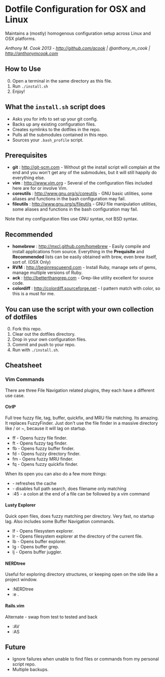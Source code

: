Dotfile Configuration for OSX and Linux
================

Maintains a (mostly) homogenous configuration setup across Linux and OSX platforms.

*Anthony M. Cook 2013 - http://github.com/acook | @anthony_m_cook | http://anthonymcook.com*


How to Use
----------

0. Open a terminal in the same directory as this file.
0. Run `./install.sh`
0. Enjoy!


What the `install.sh` script does
---------------------------------

- Asks you for info to set up your git config.
- Backs up any existing configuration files.
- Creates symlinks to the dotfiles in the repo.
- Pulls all the submodules contained in this repo.
- Sources your `.bash_profile` script.


Prerequisites
-------------

- **git** : http://git-scm.com - Without git the install script will complain at the end and you won't get any of the submodules, but it will still happily do everything else.
- **vim** : http://www.vim.org - Several of the configuration files included here are for or involve Vim.
- **coreutils** : http://www.gnu.org/s/coreutils - GNU basic utilities, some aliases and functions in the bash configuration may fail.
- **fileutils** : http://www.gnu.org/s/fileutils - GNU file manipulation utilities, some aliases and functions in the bash configuration may fail.

Note that my configuration files use GNU syntax, not BSD syntax.


Recommended
-----------

- **homebrew** : http://mxcl.github.com/homebrew - Easily compile and install applications from source. Everything in the **Prequisite** and **Recommended** lists can be easily obtained with brew, even brew itself, sort of. (OSX Only)
- **RVM** : http://beginrescueend.com - Install Ruby, manage sets of gems, manage multiple versions of Ruby.
- **ack** : http://betterthangrep.com - Grep-like utility excellent for source code.
- **colordiff** : http://colordiff.sourceforge.net - I pattern match with color, so this is a must for me.


You can use the script with your own collection of dotfiles
-------------

0. Fork this repo.
0. Clear out the dotfiles directory.
0. Drop in your own configuration files.
0. Commit and push to your repo.
0. Run with `./install.sh`.

Cheatsheet
----------

### Vim Commands

There are three File Navigation related plugins, they each have a different use case.

#### CtrlP

Full tree fuzzy file, tag, buffer, quickfix, and MRU file matching. Its amazing. It replaces FuzzyFinder.
Just don't use the file finder in a massive directory like / or ~, because it will lag on startup.

- <Leader>ff  - Opens fuzzy file finder.
- <Leader>ft  - Opens fuzzy tag finder.
- <Leader>fb  - Opens fuzzy buffer finder.
- <Leader>fd  - Opens fuzzy directory finder.
- <Leader>fm  - Opens fuzzy MRU finder.
- <Leader>fq  - Opens fuzzy quickfix finder.

When its open you can also do a few more things:

- <f5>   - refreshes the cache
- <c-d>  - disables full path search, does filename only matching
- :45    - a colon at the end of a file can be followed by a vim command

#### Lusty Explorer

Quick open files, does fuzzy matching per directory. Very fast, no startup lag.
Also includes some Buffer Navigation commands.

- <Leader>lf  - Opens filesystem explorer.
- <Leader>lr  - Opens filesystem explorer at the directory of the current file.
- <Leader>lb  - Opens buffer explorer.
- <Leader>lg  - Opens buffer grep.
- <Leader>lj  - Opens buffer juggler.

#### NERDtree

Useful for exploring directory structures, or keeping open on the side like a project window.

- :NERDtree
- :e .

#### Rails.vim

Alternate - swap from test to tested and back

- :AV
- :AS


Future
------

- Ignore failures when unable to find files or commands from my personal script repo.
- Multiple backups.

